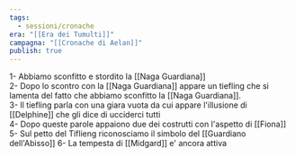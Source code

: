 ```yaml
---
tags:
  - sessioni/cronache
era: "[[Era dei Tumulti]]"
campagna: "[[Cronache di Aelan]]"
publish: true
---
```


1- Abbiamo sconfitto e stordito la [[Naga Guardiana]]  
2- Dopo lo scontro con la [[Naga Guardiana]] appare un tiefling che si lamenta del fatto che abbiamo sconfitto la [[Naga Guardiana]].  
3- Il tiefling parla con una giara vuota da cui appare l'illusione di [[Delphine]] che gli dice di ucciderci tutti  
4- Dopo queste parole appaiono due dei costrutti con l'aspetto di [[Fiona]]  
5- Sul petto del Tiflieng riconosciamo il simbolo del [[Guardiano dell'Abisso]]
6- La tempesta di [[Midgard]] e' ancora attiva